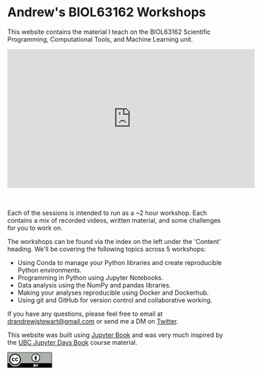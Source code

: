 Andrew's BIOL63162 Workshops
============================

This website contains the material I teach on the BIOL63162 Scientific Programming, Computational Tools, and Machine Learning unit.

<center>

<iframe width="560" height="315" src="https://youtube.com/embed/gA-8CGjRqoY" frameborder="0" allowfullscreen></iframe>

</center>

&nbsp;

Each of the sessions is intended to run as a ~2 hour workshop. Each contains a mix of recorded videos, written material, and some challenges for you to work on.

The workshops can be found via the index on the left under the 'Content' heading. We'll be covering the following topics across 5 workshops:

   - Using Conda to manage your Python libraries and create reproducible Python environments.
   - Programming in Python using Jupyter Notebooks.
   - Data analysis using the NumPy and pandas libraries.
   - Making your analyses reproducible using Docker and Dockerhub.   
   - Using git and GitHub for version control and collaborative working.

If you have any questions, please feel free to email at drandrewjstewart@gmail.com or send me a DM on [Twitter](https://twitter.com/ajstewart_lang).


This website was built using [Jupyter Book](https://jupyterbook.org/intro.html) and was very much inspired by the [UBC Jupyter Days Book](https://ubc-dsci.github.io/jupyterdays/index.html) course material.

![](by.png)

